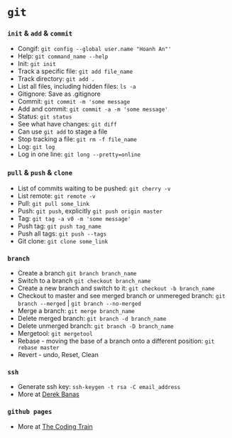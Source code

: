 # `git`

### `init` & `add` & `commit`
- Congif: `git config --global user.name "Hoanh An"'`
- Help: `git command_name --help`
- Init: `git init`
- Track a specific file: `git add file_name`
- Track directory: `git add .`
- List all files, including hidden files: `ls -a` 
- Gitignore: Save as .gitignore
- Commit: `git commit -m 'some message`
- Add and commit: `git commit -a -m 'some message'`
- Status: `git status`
- See what have changes: `git diff`
- Can use `git add` to stage a file
- Stop tracking a file: `git rm -f file_name`
- Log: `git log`
- Log in one line: `git long --pretty=online`

### `pull` & `push` & `clone`
- List of commits waiting to be pushed: `git cherry -v`
- List remote: `git remote -v`
- Pull: `git pull some_link`
- Push: `git push`, explicitly `git push origin master`
- Tag: `git tag -a v0 -m 'some message'`
- Push tag: `git push tag_name`
- Push all tags: `git push --tags`
- Git clone: `git clone some_link`

### `branch`
- Create a branch `git branch branch_name`
- Switch to a branch `git checkout branch_name`
- Create a new branch and switch to it: `git checkout -b branch_name`
- Checkout to master and see merged branch or unmereged branch: `git branch --merged` | `git branch --no-merged` 
- Merge a branch: `git merge branch_name`
- Delete merged branch: `git branch -d branch_name`
- Delete unmerged branch: `git branch -D branch_name`
- Mergetool: `git mergetool`
- Rebase - moving the base of a branch onto a different position: `git rebase master`
- Revert - undo, Reset, Clean

### `ssh`
- Generate ssh key: `ssh-keygen -t rsa -C email_address`
- More at [Derek Banas](https://youtu.be/IYo-NoyvtQg)

### `github pages`
- More at [The Coding Train](https://youtu.be/bFVtrlyH-kc)
